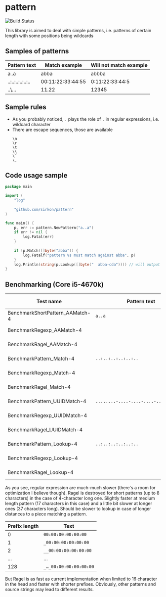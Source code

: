 # pattern
[![Build Status](https://travis-ci.org/sirkon/pattern.svg?branch=master)](https://travis-ci.org/sirkon/pattern)

This library is aimed to deal with simple patterns, i.e. patterns of certain length with some positions being wildcards

## Samples of patterns

| Pattern text      | Match example     | Will not match example |
|-------------------|-------------------|------------------------|
| a..a              | abba              | abbba                  |
| ..:..:..:..:..:.. | 00:11:22:33:44:55 | 0:11:22:33:44:5        |
| ..\\...           | 11.22             | 12345                  |

## Sample rules

* As you probably noticed, `.` plays the role of `.` in regular expressions, i.e. wildcard character
* There are escape sequences, those are available
    ```
    \n
    \r
    \t
    \\
    \`
    \.
    ``` 

## Code usage sample

```go
package main

import (
	"log"
	
	"github.com/sirkon/pattern"
)

func main() {
	p, err := pattern.NewPattern("a..a")
	if err != nil {
		log.Fatal(err)
	}
	
	if !p.Match([]byte("abba")) {
		log.Fatalf("pattern %s must match against abba", p)
	}
	log.Println(string(p.Lookup([]byte("  abba-cda")))) // will output "abba-cda"
}
```

## Benchmarking (Core i5-4670k)

| Test name                       | Pattern text                           | Iterations | Operation cost in ns      | 
|---------------------------------|----------------------------------------|------------|---------------------------|
  BenchmarkShortPattern_AAMatch-4 | `a..a`                                 | 50000000   | 35.2 ns/op                |
  BenchmarkRegexp_AAMatch-4       |                                        | 500000     | 2473 ns/op                |
  BenchmarkRagel_AAMatch-4        |                                        | 20000000   | 106 ns/op                 |
| BenchmarkPattern_Match-4        | `..:..:..:..:..:.. `                   | 10000000   | 113 ns/op                 |
| BenchmarkRegexp_Match-4         |                                        | 500000     | 3235 ns/op                |
| BenchmarkRagel_Match-4          |                                        | 20000000   | 111 ns/op                 |
| BenchmarkPattern_UUIDMatch-4    | `........-....-....-....-............` | 10000000	| 131 ns/op                 |
| BenchmarkRegexp_UUIDMatch-4     |                                        | 300000	    | 5872 ns/op                |
| BenchmarkRagel_UUIDMatch-4      |                                        | 10000000	| 137 ns/op                 |
| BenchmarkPattern_Lookup-4       | `..:..:..:..:..:.. `                   | 30000      | 41369 ns/op               |
| BenchmarkRegexp_Lookup-4        |                                        | 300        | 4423623 ns/op             |
| BenchmarkRagel_Lookup-4         |                                        | 10000      | 115305 ns/op              |
   
As you see, regular expression are much-much slower (there's a room for optimization I believe though). Ragel is 
destroyed for short patterns (up to 8 characters) in the case of 4-character long one. Slightly faster at medium
length pattern (17 characters in this case) and a little bit slower at longer ones (37 characters long). Should be 
slower to lookup in case of longer distances to a piece matching a pattern.

| Prefix length      | Text                   |
|--------------------|------------------------|
| 0                  | `00:00:00:00:00:00`    |
| 1                  | `_00:00:00:00:00:00`   |
| 2                  | `__00:00:00:00:00:00`  |
| …                  | …                      |
| 128                | `_…_00:00:00:00:00:00` | 


But Ragel is as fast as current implementation when limited to 16 character in the head and faster with shorter 
prefixes. Obviously, other patterns and source strings may lead to different results. 